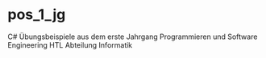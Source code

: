 # pos_1_jg
C# Übungsbeispiele aus dem erste Jahrgang Programmieren und Software Engineering HTL Abteilung Informatik
